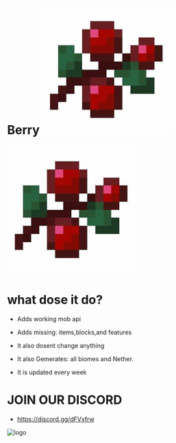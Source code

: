 # Berry ![Logo](https://raw.githubusercontent.com/hydroboat-studios/Berry/master/berry.jpg)
![Logo](https://raw.githubusercontent.com/hydroboat-studios/Berry/master/berry.jpg)
# what dose it do?
- Adds working mob api

- Adds missing: items,blocks,and features

- It also dosent change anything

- It also Gemerates: all biomes and Nether.

- It is updated every week

# JOIN OUR DISCORD 
- https://discord.gg/dFVxfrw

![logo]()


